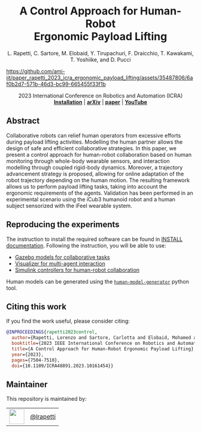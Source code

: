 <h1 align="center">
 A Control Approach for Human-Robot <br /> Ergonomic Payload Lifting
</h1>

<div align="center">

L. Rapetti, C. Sartore, M. Elobaid, Y. Tirupachuri, F. Draicchio, T. Kawakami,
T. Yoshiike, and D. Pucci

</div>

</div>

<p align="center">

https://github.com/ami-iit/paper_rapetti_2023_icra_ergonomic_payload_lifting/assets/35487806/6af0b2d7-571b-46d3-bc99-665455f33f1b


<div align="center">
2023 International Conference on Robotics and Automation (ICRA)
</div>
 
<div align="center">
  <a href="INSTALL.md"><b>Installation</b></a> |
  <a href="https://arxiv.org/abs/2305.08499"><b>arXiv</b></a> | 
  <a href="https://ieeexplore.ieee.org/document/10161454"><b>paper</b></a> | 
  <a href="https://youtu.be/wJTRQpjeHMc"><b>YouTube</b></a>
</div>


## Abstract
Collaborative robots can relief human operators from excessive efforts during payload lifting activities. Modelling the human partner allows the design of safe and efficient collaborative strategies.
In this paper, we present a control approach for human-robot collaboration based on human monitoring through whole-body wearable sensors, and interaction modelling through coupled rigid-body dynamics. Moreover, a trajectory advancement strategy is proposed, allowing for online adaptation of the robot trajectory depending on the human motion. The resulting framework allows us to perform payload lifting tasks,  taking into
account the ergonomic requirements of the agents. Validation has been performed in an experimental scenario using the iCub3 humanoid robot and a human subject sensorized with the iFeel wearable system.

## Reproducing the experiments
The instruction to install the required software can be found in [INSTALL documentation](INSTALL.md). Following the instruction, you will be able to use:
- [Gazebo models for collaborative tasks](app/models/README.md)
- [Visualizer for multi-agent interaction](modules/MultiRobotVisualizer/README.md)
- [Simulink controllers for human-robot collaboration](whole-body-controllers/README.md)

Human models can be generated using the [`human-model-generator`](https://github.com/ami-iit/human-model-generator) python tool.

## Citing this work

If you find the work useful, please consider citing:

```bibtex
@INPROCEEDINGS{rapetti2023control,
  author={Rapetti, Lorenzo and Sartore, Carlotta and Elobaid, Mohamed and Tirupachuri, Yeshasvi and Draicchio, Francesco and Kawakami, Tomohiro and Yoshiike, Takahide and Pucci, Daniele},
  booktitle={2023 IEEE International Conference on Robotics and Automation (ICRA)}, 
  title={A Control Approach for Human-Robot Ergonomic Payload Lifting}, 
  year={2023},
  pages={7504-7510},
  doi={10.1109/ICRA48891.2023.10161454}}
```



## Maintainer

This repository is maintained by:

|                                                              |                                                      |
| :----------------------------------------------------------: | :--------------------------------------------------: |
| [<img src="https://github.com/lrapetti.png" width="40">](https://github.com/lrapetti) | [@lrapetti](https://github.com/lrapetti) |
